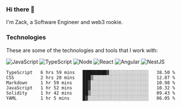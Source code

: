 ### Hi there 👋
I'm Zack, a Software Engineer and web3 rookie.

### Technologies
These are some of the technologies and tools that I work with:

![JavaScript](https://img.shields.io/badge/JavaScript-323330.svg?logo=javascript&logoColor=F7DF1E) 
![TypeScript](https://img.shields.io/badge/TypeScript-007ACC.svg?logo=typescript&logoColor=white) 
![Node](https://img.shields.io/badge/Node.js-43853D.svg?logo=node.js&logoColor=white)
![React](https://img.shields.io/badge/React-20232a.svg?logo=react&logoColor=61DAFB) 
![Angular](https://img.shields.io/badge/Angular-E23237.svg?logo=angularjs&logoColor=white)
![NestJS](https://img.shields.io/badge/NestJS-E0234E?logo=nestjs&logoColor=white)

<!--START_SECTION:waka-->

```text
TypeScript   6 hrs 59 mins   █████████▓░░░░░░░░░░░░░░░   38.50 %
CSS          2 hrs 20 mins   ███▒░░░░░░░░░░░░░░░░░░░░░   12.87 %
Markdown     1 hr 59 mins    ██▓░░░░░░░░░░░░░░░░░░░░░░   10.98 %
JavaScript   1 hr 52 mins    ██▓░░░░░░░░░░░░░░░░░░░░░░   10.32 %
Solidity     1 hr 42 mins    ██▒░░░░░░░░░░░░░░░░░░░░░░   09.43 %
YAML         1 hr 5 mins     █▓░░░░░░░░░░░░░░░░░░░░░░░   06.05 %
```

<!--END_SECTION:waka-->
